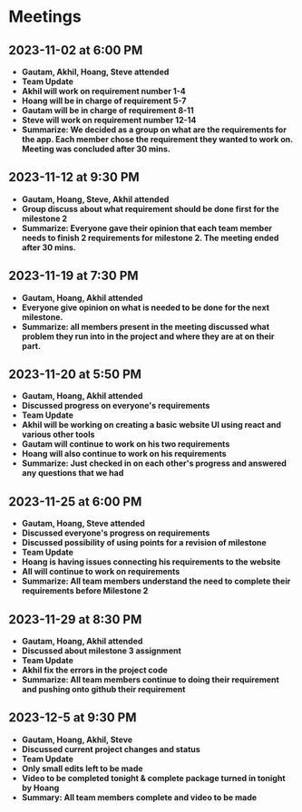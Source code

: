 # Meetings
## 2023-11-02 at 6:00 PM
- **Gautam, Akhil, Hoang, Steve attended**
- **Team Update**
- **Akhil will work on requirement number 1-4**
- **Hoang will be in charge of requirement 5-7**
- **Gautam will be in charge of requirement 8-11**
- **Steve will work on requirement number 12-14**
- **Summarize: We decided as a group on what are the requirements for the app. Each member chose the requirement they wanted to work on. Meeting was concluded after 30 mins.**

## 2023-11-12 at 9:30 PM
- **Gautam, Hoang, Steve, Akhil attended**
- **Group discuss about what requirement should be done first for the milestone 2**
- **Summarize: Everyone gave their opinion that each team member needs to finish 2 requirements for milestone 2. The meeting ended after 30 mins.**

## 2023-11-19 at 7:30 PM
- **Gautam, Hoang, Akhil attended**
- **Everyone give opinion on what is needed to be done for the next milestone.**
- **Summarize: all members present in the meeting discussed what problem they run into in the project and where they are at on their part.** 

## 2023-11-20 at 5:50 PM
- **Gautam, Hoang, Akhil attended**
- **Discussed progress on everyone's requirements**
- **Team Update**
- **Akhil will be working on creating a basic website UI using react and various other tools**
- **Gautam will continue to work on his two requirements**
- **Hoang will also continue to work on his requirements**
- **Summarize: Just checked in on each other's progress and answered any questions that we had**

## 2023-11-25 at 6:00 PM
- **Gautam, Hoang, Steve attended**
- **Discussed everyone's progress on requirements**
- **Discussed possibility of using points for a revision of milestone**
- **Team Update**
- **Hoang is having issues connecting his requirements to the website**
- **All will continue to work on requirements**
- **Summarize: All team members understand the need to complete their requirements before Milestone 2**

## 2023-11-29 at 8:30 PM
- **Gautam, Hoang, Akhil attended**
- **Discussed about milestone 3 assignment**
- **Team Update**
- **Akhil fix the errors in the project code**
- **Summarize: All team members continue to doing their requirement and pushing onto github their requirement**

## 2023-12-5 at 9:30 PM
- **Gautam, Hoang, Akhil, Steve**
- **Discussed current project changes and status**
- **Team Update**
- **Only small edits left to be made**
- **Video to be completed tonight & complete package turned in tonight by Hoang**
- **Summary: All team members complete and video to be made**
